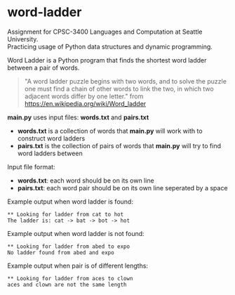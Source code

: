# word-ladder
Assignment for CPSC-3400 Languages and Computation at Seattle University.  
Practicing usage of Python data structures and dynamic programming.

Word Ladder is a Python program that finds the shortest word ladder between a pair of words.
> "A word ladder puzzle begins with two words, and to solve the puzzle one must find a chain of other words to link the two, in which two adjacent words differ by one letter." from https://en.wikipedia.org/wiki/Word_ladder

**main.py** uses input files: **words.txt** and **pairs.txt**
* **words.txt** is a collection of words that **main.py** will work with to construct word ladders
* **pairs.txt** is the collection of pairs of words that **main.py** will try to find word ladders between

Input file format:
* **words.txt**: each word should be on its own line
* **pairs.txt**: each word pair should be on its own line seperated by a space

Example output when word ladder is found:
```
** Looking for ladder from cat to hot
The ladder is: cat -> bat -> bot -> hot
```
Example output when word ladder is not found:
```
** Looking for ladder from abed to expo
No ladder found from abed and expo
```
Example output when pair is of different lengths:
```
** Looking for ladder from aces to clown
aces and clown are not the same length
```

